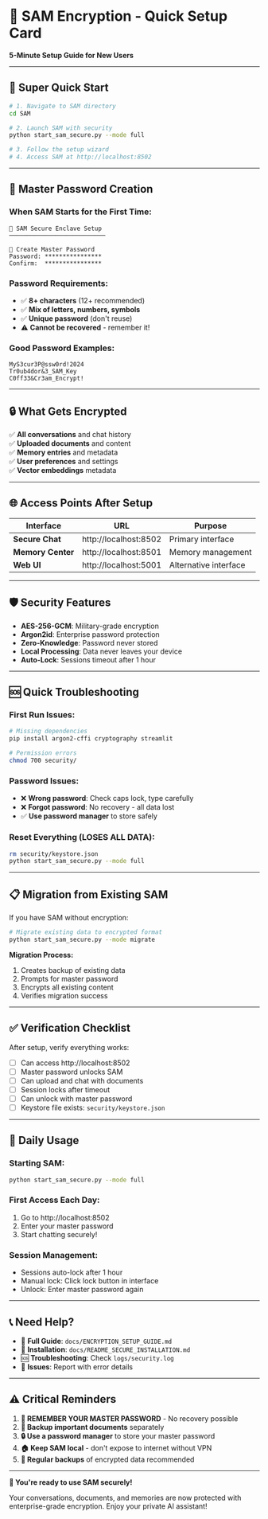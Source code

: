 # 🔐 SAM Encryption - Quick Setup Card

**5-Minute Setup Guide for New Users**

---

## 🚀 **Super Quick Start**

```bash
# 1. Navigate to SAM directory
cd SAM

# 2. Launch SAM with security
python start_sam_secure.py --mode full

# 3. Follow the setup wizard
# 4. Access SAM at http://localhost:8502
```

---

## 🔑 **Master Password Creation**

### **When SAM Starts for the First Time:**
```
🔐 SAM Secure Enclave Setup
───────────────────────────

🔑 Create Master Password
Password: ****************
Confirm:  ****************
```

### **Password Requirements:**
- ✅ **8+ characters** (12+ recommended)
- ✅ **Mix of letters, numbers, symbols**
- ✅ **Unique password** (don't reuse)
- ⚠️ **Cannot be recovered** - remember it!

### **Good Password Examples:**
```
MyS3cur3P@ssw0rd!2024
Tr0ub4dor&3_SAM_Key
C0ff33&Cr3am_Encrypt!
```

---

## 🔒 **What Gets Encrypted**

✅ **All conversations** and chat history  
✅ **Uploaded documents** and content  
✅ **Memory entries** and metadata  
✅ **User preferences** and settings  
✅ **Vector embeddings** metadata  

---

## 🌐 **Access Points After Setup**

| Interface | URL | Purpose |
|-----------|-----|---------|
| **Secure Chat** | http://localhost:8502 | Primary interface |
| **Memory Center** | http://localhost:8501 | Memory management |
| **Web UI** | http://localhost:5001 | Alternative interface |

---

## 🛡️ **Security Features**

- **AES-256-GCM**: Military-grade encryption
- **Argon2id**: Enterprise password protection
- **Zero-Knowledge**: Password never stored
- **Local Processing**: Data never leaves your device
- **Auto-Lock**: Sessions timeout after 1 hour

---

## 🆘 **Quick Troubleshooting**

### **First Run Issues:**
```bash
# Missing dependencies
pip install argon2-cffi cryptography streamlit

# Permission errors
chmod 700 security/
```

### **Password Issues:**
- ❌ **Wrong password**: Check caps lock, type carefully
- ❌ **Forgot password**: No recovery - all data lost
- ✅ **Use password manager** to store safely

### **Reset Everything (LOSES ALL DATA):**
```bash
rm security/keystore.json
python start_sam_secure.py --mode full
```

---

## 📋 **Migration from Existing SAM**

If you have SAM without encryption:

```bash
# Migrate existing data to encrypted format
python start_sam_secure.py --mode migrate
```

**Migration Process:**
1. Creates backup of existing data
2. Prompts for master password
3. Encrypts all existing content
4. Verifies migration success

---

## ✅ **Verification Checklist**

After setup, verify everything works:

- [ ] Can access http://localhost:8502
- [ ] Master password unlocks SAM
- [ ] Can upload and chat with documents
- [ ] Session locks after timeout
- [ ] Can unlock with master password
- [ ] Keystore file exists: `security/keystore.json`

---

## 🔄 **Daily Usage**

### **Starting SAM:**
```bash
python start_sam_secure.py --mode full
```

### **First Access Each Day:**
1. Go to http://localhost:8502
2. Enter your master password
3. Start chatting securely!

### **Session Management:**
- Sessions auto-lock after 1 hour
- Manual lock: Click lock button in interface
- Unlock: Enter master password again

---

## 📞 **Need Help?**

- 📖 **Full Guide**: `docs/ENCRYPTION_SETUP_GUIDE.md`
- 🔧 **Installation**: `docs/README_SECURE_INSTALLATION.md`
- 🆘 **Troubleshooting**: Check `logs/security.log`
- 🐛 **Issues**: Report with error details

---

## ⚠️ **Critical Reminders**

1. **🔑 REMEMBER YOUR MASTER PASSWORD** - No recovery possible
2. **💾 Backup important documents** separately 
3. **🔒 Use a password manager** to store your master password
4. **🏠 Keep SAM local** - don't expose to internet without VPN
5. **🔄 Regular backups** of encrypted data recommended

---

**🎉 You're ready to use SAM securely!**

Your conversations, documents, and memories are now protected with enterprise-grade encryption. Enjoy your private AI assistant!
